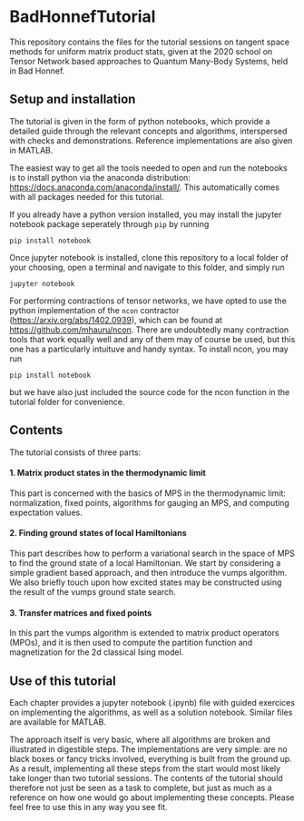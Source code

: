 # BadHonnefTutorial

This repository contains the files for the tutorial sessions on tangent space methods for uniform matrix product stats, given at the 2020 school on Tensor Network based approaches to Quantum Many-Body Systems, held in Bad Honnef.

## Setup and installation

The tutorial is given in the form of python notebooks, which provide a detailed guide through the relevant concepts and algorithms, interspersed with checks and demonstrations. Reference implementations are also given in MATLAB.

The easiest way to get all the tools needed to open and run the notebooks is to install python via the anaconda distribution: https://docs.anaconda.com/anaconda/install/. This automatically comes with all packages needed for this tutorial.

If you already have a python version installed, you may install the jupyter notebook package seperately through <code>pip</code> by running
```console
pip install notebook
```

Once jupyter notebook is installed, clone this repository to a local folder of your choosing, open a terminal and navigate to this folder, and simply run
```console
jupyter notebook
```

For performing contractions of tensor networks, we have opted to use the python implementation of the <code>ncon</code> contractor (https://arxiv.org/abs/1402.0939), which can be found at https://github.com/mhauru/ncon. There are undoubtedly many contraction tools that work equally well and any of them may of course be used, but this one has a particularly intuituve and handy syntax. To install ncon, you may run
```console
pip install notebook
```
but we have also just included the source code for the ncon function in the tutorial folder for convenience.


## Contents

The tutorial consists of three parts:

#### 1. Matrix product states in the thermodynamic limit
This part is concerned with the basics of MPS in the thermodynamic limit: normalization, fixed points, algorithms for gauging an MPS, and computing expectation values.

#### 2. Finding ground states of local Hamiltonians
This part describes how to perform a variational search in the space of MPS to find the ground state of a local Hamiltonian. We start by considering a simple gradient based approach, and then introduce the vumps algorithm. We also briefly touch upon how excited states may be constructed using the result of the vumps ground state search.

#### 3. Transfer matrices and fixed points
In this part the vumps algorithm is extended to matrix product operators (MPOs), and it is then used to compute the partition function and magnetization for the 2d classical Ising model.


## Use of this tutorial
Each chapter provides a jupyter notebook (.ipynb) file with guided exercices on implementing the algorithms, as well as a solution notebook. Similar files are available for MATLAB.

The approach itself is very basic, where all algorithms are broken and illustrated in digestible steps. The implementations are very simple: are no black boxes or fancy tricks involved, everything is built from the ground up. As a result, implementing all these steps from the start would most likely take longer than two tutorial sessions. The contents of the tutorial should therefore not just be seen as a task to complete, but just as much as a reference on how one would go about implementing these concepts. Please feel free to use this in any way you see fit.

